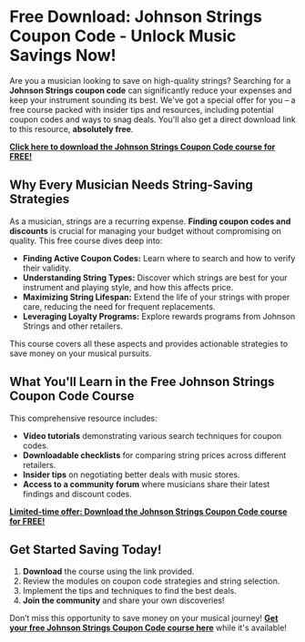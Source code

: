 # Free Download: Johnson Strings Coupon Code - Unlock Music Savings Now!

Are you a musician looking to save on high-quality strings? Searching for a **Johnson Strings coupon code** can significantly reduce your expenses and keep your instrument sounding its best. We've got a special offer for you – a free course packed with insider tips and resources, including potential coupon codes and ways to snag deals. You'll also get a direct download link to this resource, **absolutely free**.

[**Click here to download the Johnson Strings Coupon Code course for FREE!**](https://udemywork.com/johnson-strings-coupon-code)

## Why Every Musician Needs String-Saving Strategies

As a musician, strings are a recurring expense. **Finding coupon codes and discounts** is crucial for managing your budget without compromising on quality. This free course dives deep into:

*   **Finding Active Coupon Codes:** Learn where to search and how to verify their validity.
*   **Understanding String Types:** Discover which strings are best for your instrument and playing style, and how this affects price.
*   **Maximizing String Lifespan:** Extend the life of your strings with proper care, reducing the need for frequent replacements.
*   **Leveraging Loyalty Programs:** Explore rewards programs from Johnson Strings and other retailers.

This course covers all these aspects and provides actionable strategies to save money on your musical pursuits.

## What You'll Learn in the Free Johnson Strings Coupon Code Course

This comprehensive resource includes:

*   **Video tutorials** demonstrating various search techniques for coupon codes.
*   **Downloadable checklists** for comparing string prices across different retailers.
*   **Insider tips** on negotiating better deals with music stores.
*   **Access to a community forum** where musicians share their latest findings and discount codes.

[**Limited-time offer: Download the Johnson Strings Coupon Code course for FREE!**](https://udemywork.com/johnson-strings-coupon-code)

## Get Started Saving Today!

1.  **Download** the course using the link provided.
2.  Review the modules on coupon code strategies and string selection.
3.  Implement the tips and techniques to find the best deals.
4.  **Join the community** and share your own discoveries!

Don’t miss this opportunity to save money on your musical journey! **[Get your free Johnson Strings Coupon Code course here](https://udemywork.com/johnson-strings-coupon-code)** while it's available!
